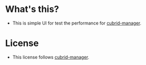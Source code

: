 # What's this?
- This is simple UI for test the performance for [cubrid-manager](https://github.com/CUBRID/cubrid-manager).

# License
- This license follows [cubrid-manager](https://github.com/CUBRID/cubrid-manager/tree/develop/LICENSE).
